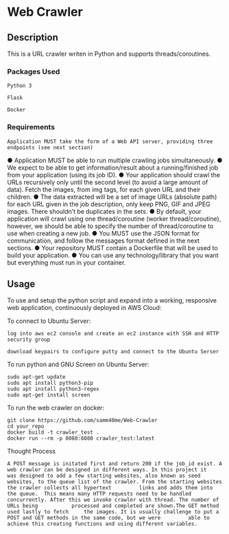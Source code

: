 # Web Crawler

## Description

This is a URL crawler writen in Python and supports threads/coroutines.

### Packages Used

    Python 3

    Flask

    Docker 

### Requirements
    Application MUST take the form of a Web API server, providing three endpoints (see next section)
●   Application MUST be able to run multiple crawling jobs simultaneously.
● We expect to be able to get information/result about a running/finished job from your application (using its job ID).
● Your application should crawl the URLs recursively only until the second level (to avoid a large amount of data). Fetch the images, from img tags, for each given URL and their children.
● The data extracted will be a set of image URLs (absolute path) for each URL given in the job description, only keep PNG, GIF and JPEG images. There shouldn’t be duplicates in the sets.
● By default, your application will crawl using one thread/coroutine (worker thread/coroutine), however, we should be able to specify the number of thread/coroutine to use when creating a new job.
● You MUST use the JSON format for communication, and follow the messages format defined in the next sections.
● Your repository MUST contain a Dockerfile that will be used to build your application.
● You can use any technology/library that you want but everything must run in your container.

## Usage

To use and setup the python script and expand into a working, responsive web application, continuously deployed in AWS Cloud:

To connect to Ubuntu Server:

    log into aws ec2 console and create an ec2 instance with SSH and HTTP security group
    
    download keypairs to configure putty and connect to the Ubuntu Serser

To run python and GNU Screen on Ubuntu Server:

    sudo apt-get update
    sudo apt install python3-pip
    sudo apt install python3-regex
    sudo apt-get install screen

To run the web crawler on docker:

    git clone https://github.com/samm40me/Web-Crawler
    cd your_repo
    docker build -t crawler_test .
    docker run --rm -p 8080:8080 crawler_test:latest

Thought Process 

    A POST message is initated first and return 200 if the job_id exist. A web crawler can be designed in different ways. In this project it
    was designed to add a few starting websites, also known as seed websites, to the queue list of the crawler. From the starting websites the crawler collects all hypertext         links and adds them into the queue.  This means many HTTP requests need to be handled concurrently. After this we invoke crawler with thread. The number of URLs being           processed and completed are shown.The GET method used lastly to fetch     the images. It is usually challenge to put a POST and GET methods in the same code, but we were         able to achieve this creating functions and using different variables. 
